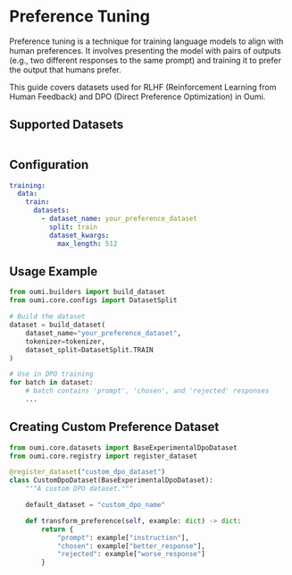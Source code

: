 # Preference Tuning

Preference tuning is a technique for training language models to align with human preferences. It involves presenting the model with pairs of outputs (e.g., two different responses to the same prompt) and training it to prefer the output that humans prefer.

This guide covers datasets used for RLHF (Reinforcement Learning from Human Feedback) and DPO (Direct Preference Optimization) in Oumi.

## Supported Datasets

```{include} /api/summary/preference_tuning_datasets.md
```

## Configuration

```yaml
training:
  data:
    train:
      datasets:
        - dataset_name: your_preference_dataset
          split: train
          dataset_kwargs:
            max_length: 512
```

## Usage Example

```python
from oumi.builders import build_dataset
from oumi.core.configs import DatasetSplit

# Build the dataset
dataset = build_dataset(
    dataset_name="your_preference_dataset",
    tokenizer=tokenizer,
    dataset_split=DatasetSplit.TRAIN
)

# Use in DPO training
for batch in dataset:
    # batch contains 'prompt', 'chosen', and 'rejected' responses
    ...
```

## Creating Custom Preference Dataset

```python
from oumi.core.datasets import BaseExperimentalDpoDataset
from oumi.core.registry import register_dataset

@register_dataset("custom_dpo_dataset")
class CustomDpoDataset(BaseExperimentalDpoDataset):
    """A custom DPO dataset."""

    default_dataset = "custom_dpo_name"

    def transform_preference(self, example: dict) -> dict:
        return {
            "prompt": example["instruction"],
            "chosen": example["better_response"],
            "rejected": example["worse_response"]
        }
```
